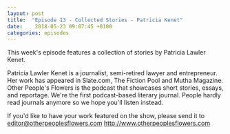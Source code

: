 ```yaml
---
layout: post
title:  "Episode 13 - Collected Stories - Patricia Kenet"
date:    2018-05-23 09:07:45 +0100
categories: episodes
---
```


This week's episode features a collection of stories by Patricia
Lawler Kenet.

Patricia Lawler Kenet is a journalist, semi-retired lawyer and
entrepreneur. Her work has appeared in Slate.com, The Fiction Pool and
Mutha Magazine. Other People's Flowers is the podcast that showcases
short stories, essays, and reportage. We're the first podcast-based
literary journal. People hardly read journals anymore so we hope
you'll listen instead.


If you'd like to have your work featured on the show, please send it to editor@otherpeoplesflowers.com http://www.otherpeoplesflowers.com
